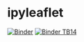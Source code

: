 # ipyleaflet
[![Binder](https://mybinder.org/badge_logo.svg)](https://mybinder.org/v2/gh/spacebel/ipyleaflet.git/master?filepath=example%2Fjupyter-TB16.ipynb)
[![Binder TB14](https://mybinder.org/badge_logo.svg)](https://mybinder.org/v2/gh/spacebel/ipyleaflet.git/master?filepath=example%2Ftb14.ipynb)
